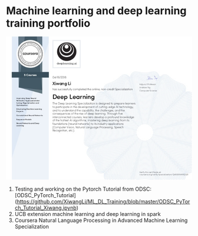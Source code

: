# Machine learning and deep learning training portfolio

![](DeepLearningCertificate_Coursera.jpg "Deep Learning Certificate by Adrew Ng")
1. Testing and working on the Pytorch Tutorial from ODSC: [ODSC_PyTorch_Tutorial] (https://github.com/XiwangLi/ML_DL_Training/blob/master/ODSC_PyTorch_Tutorial_Xiwang.ipynb)
2. UCB extension machine learning and deep learning in spark
3. Coursera Natural Language Processing in Advanced Machine Learning Specialization
